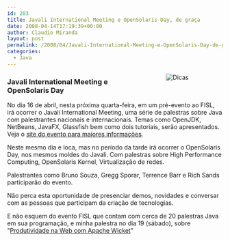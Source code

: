 ```yaml
---
id: 203
title: Javali International Meeting e OpenSolaris Day, de graça
date: 2008-04-14T17:19:39+00:00
author: Claudio Miranda
layout: post
permalink: /2008/04/Javali-International-Meeting-e-OpenSolaris-Day-de-graca/
categories:
  - Java
---
```

<img src="http://www.soujava.org.br/download/attachments/4194307/logo_Javali_sm.jpg" alt="Dicas" align="right" hspace="80" />

### Javali International Meeting e OpenSolaris Day&nbsp;

No dia 16 de abril, nesta próxima quarta-feira, em um pré-evento ao FISL, irá ocorrer o Javali International Meeting, uma série de palestras sobre Java com palestrantes nacionais e internacionais. Temas como OpenJDK, NetBeans, JavaFX, Glassfish bem como dois tutoriais, serão apresentados. Veja o [site do evento para maiores informações](http://www.soujava.org.br/display/v/Javali+2008).

Neste mesmo dia e loca, mas no período da tarde irá ocorrer o OpenSolaris Day, nos mesmos moldes do Javali. Com palestras sobre High Performance Computing, OpenSolaris Kernel, Virtualização de redes.

Palestrantes como Bruno Souza, Gregg Sporar, Terrence Barr e Rich Sands participarão do evento.
      


Não perca esta oportunidade de presenciar demos, novidades e conversar com as pessoas que participam da criação de tecnologias.&nbsp;

E não esquem do evento FISL que contam com cerca de 20 palestras Java em sua programação, e minha palestra no dia 19 (sábado), sobre "[Produtividade na Web com Apache Wicket](http://fisl.softwarelivre.org/9.0/papers/pub/programacao/624)"
